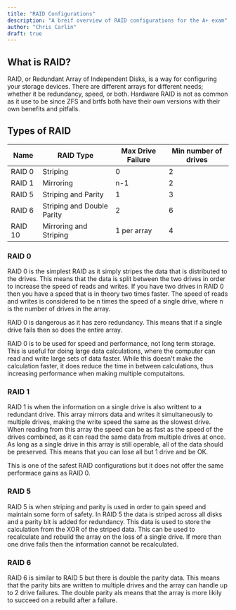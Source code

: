 ```yaml
---
title: "RAID Configurations"
description: "A breif overview of RAID configurations for the A+ exam"
author: "Chris Carlin"
draft: true
---
```


## What is RAID?

RAID, or Redundant Array of Independent Disks, is a way for configuring your storage devices. There are different arrays for different needs; whether it be redundancy, speed, or both. Hardware RAID is not as common as it use to be since ZFS and brtfs both have their own versions with their own benefits and pitfalls.

## Types of RAID

| Name    | RAID Type                  | Max Drive Failure | Min number of drives |
| ---     | ---                        |  ---              | ---                  | 
| RAID 0  | Striping                   | 0                 | 2                    |
| RAID 1  | Mirroring                  | n-1               | 2                    | 
| RAID 5  | Striping and Parity        | 1                 | 3                    |
| RAID 6  | Striping and Double Parity | 2                 | 6                    |
| RAID 10 | Mirroring and Striping     | 1 per array       | 4                    |

### RAID 0

RAID 0 is the simplest RAID as it simply stripes the data that is distributed to the drives. 
This means that the data is split between the two drives in order to increase the speed of reads and writes. If you have two drives in RAID 0 then you have a speed that is in theory two times faster. The speed of reads and writes is considered to be n times the speed of a single drive, where n is the number of drives in the array.

RAID 0 is dangerous as it has zero redundancy. This means that if a single drive fails then so does the entire array. 

RAID 0 is to be used for speed and performance, not long term storage. This is useful for doing large data calculations, where the computer can read and write large sets of data faster. While this doesn't make the calculation faster, it does reduce the time in between calculations, thus increasing performance when making multiple computaitons. 

### RAID 1

RAID 1 is when the information on a single drive is also writtent to a redundant drive. This array mirrors data and writes it simultaneously to multiple drives, making the write speed the same as the slowest drive. When reading from this array the speed can be as fast as the speed of the drives combined, as it can read the same data from multiple drives at once. 
As long as a single drive in this array is still operable, all of the data should be preserved. This means that you can lose all but 1 drive and be OK.

This is one of the safest RAID configurations but it does not offer the same performace gains as RAID 0.

### RAID 5

RAID 5 is when striping and parity is used in order to gain speed and maintain some form of safety. In RAID 5 the data is striped across all disks and a parity bit is added for redundancy. This data is used to store the calculation from the XOR of the striped data. This can be used to recalculate and rebuild the array on the loss of a single drive. If more than one drive fails then the information cannot be recalculated. 

### RAID 6

RAID 6 is similar to RAID 5 but there is double the parity data. This means that the parity bits are written to multiple drives and the array can handle up to 2 drive failures. The double parity als means that the array is more likily to succeed on a rebuild after a failure.